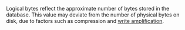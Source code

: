 Logical bytes reflect the approximate number of bytes stored in the database. This value may deviate from the number of physical bytes on disk, due to factors such as compression and [write amplification](https://wikipedia.org/wiki/Write_amplification).